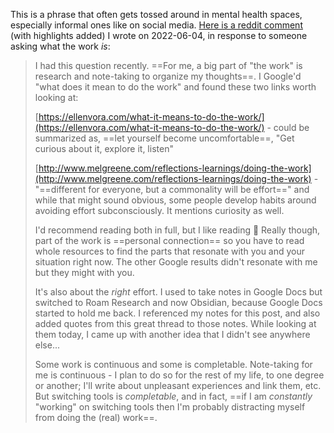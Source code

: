 This is a phrase that often gets tossed around in mental health spaces, especially informal ones like on social media. [Here is a reddit comment](https://www.reddit.com/r/TalkTherapy/comments/v4ztge/you_gotta_do_the_work_whatever_that_is/ib7rkhr/?context=3) (with highlights added) I wrote on 2022-06-04, in response to someone asking what the work *is*:

> I had this question recently. ==For me, a big part of "the work" is research and note-taking to organize my thoughts==. I Google'd "what does it mean to do the work" and found these two links worth looking at:
> 
> [https://ellenvora.com/what-it-means-to-do-the-work/](https://ellenvora.com/what-it-means-to-do-the-work/) - could be summarized as, ==let yourself become uncomfortable==, "Get curious about it, explore it, listen"
> 
> [http://www.melgreene.com/reflections-learnings/doing-the-work](http://www.melgreene.com/reflections-learnings/doing-the-work) - "==different for everyone, but a commonality will be effort==" and while that might sound obvious, some people develop habits around avoiding effort subconsciously. It mentions curiosity as well.
> 
> I'd recommend reading both in full, but I like reading 🙂 Really though, part of the work is ==personal connection== so you have to read whole resources to find the parts that resonate with you and your situation right now. The other Google results didn't resonate with me but they might with you.
> 
> It's also about the _right_ effort. I used to take notes in Google Docs but switched to Roam Research and now Obsidian, because Google Docs started to hold me back. I referenced my notes for this post, and also added quotes from this great thread to those notes. While looking at them today, I came up with another idea that I didn't see anywhere else...
> 
> Some work is continuous and some is completable. Note-taking for me is continuous - I plan to do so for the rest of my life, to one degree or another; I'll write about unpleasant experiences and link them, etc. But switching tools is _completable_, and in fact, ==if I am _constantly_ "working" on switching tools then I'm probably distracting myself from doing the (real) work==.


